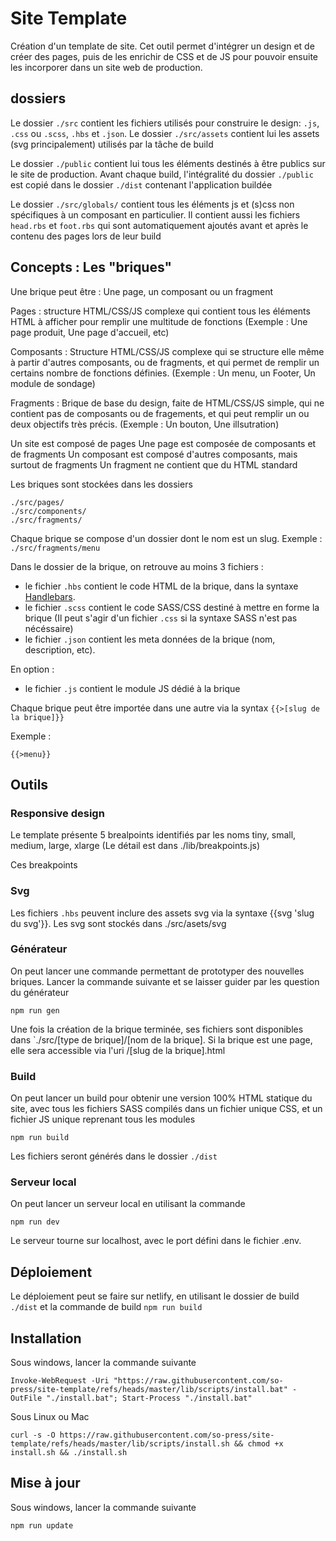 # Site Template

Création d'un template de site. Cet outil permet d'intégrer un design et de créer des pages, puis de les enrichir de CSS et de JS pour pouvoir ensuite les incorporer dans un site web de production.

## dossiers

Le dossier `./src` contient les fichiers utilisés pour construire le design: `.js`, `.css` ou `.scss`, `.hbs` et `.json`. Le dossier `./src/assets` contient lui les assets (svg principalement) utilisés par la tâche de build

Le dossier `./public` contient lui tous les éléments destinés à être publics sur le site de production. Avant chaque build, l'intégralité du dossier `./public` est copié dans le dossier `./dist` contenant l'application buildée

Le dossier `./src/globals/` contient tous les éléments js et (s)css non spécifiques à un composant en particulier. Il contient aussi les fichiers `head.rbs` et `foot.rbs` qui sont automatiquement ajoutés avant et après le contenu des pages lors de leur build

## Concepts : Les "briques"

Une brique peut être : Une page, un composant ou un fragment

Pages : structure HTML/CSS/JS complexe qui contient tous les éléments HTML à afficher pour remplir une multitude de fonctions (Exemple : Une page produit, Une page d'accueil, etc)

Composants : Structure HTML/CSS/JS complexe qui se structure elle même à partir d'autres composants, ou de fragments, et qui permet de remplir un certains nombre de fonctions définies. (Exemple : Un menu, un Footer, Un module de sondage)

Fragments : Brique de base du design, faite de HTML/CSS/JS simple, qui ne contient pas de composants ou de fragements, et qui peut remplir un ou deux objectifs très précis. (Exemple : Un bouton, Une illsutration)

Un site est composé de pages
Une page est composée de composants et de fragments
Un composant est composé d'autres composants, mais surtout de fragments
Un fragment ne contient que du HTML standard

Les briques sont stockées dans les dossiers

```
./src/pages/
./src/components/
./src/fragments/
```

Chaque brique se compose d'un dossier dont le nom est un slug. Exemple : `./src/fragments/menu`

Dans le dossier de la brique, on retrouve au moins 3 fichiers :

- le fichier `.hbs` contient le code HTML de la brique, dans la syntaxe [Handlebars](https://handlebarsjs.com/).
- le fichier `.scss` contient le code SASS/CSS destiné à mettre en forme la brique (Il peut s'agir d'un fichier `.css` si la syntaxe SASS n'est pas nécéssaire)
- le fichier `.json` contient les meta données de la brique (nom, description, etc).

En option :

- le fichier `.js` contient le module JS dédié à la brique

Chaque brique peut être importée dans une autre via la syntax `{{>[slug de la brique]}}`

Exemple :

```
{{>menu}}
```

## Outils

### Responsive design

Le template présente 5 brealpoints identifiés par les noms tiny, small, medium, large, xlarge (Le détail est dans ./lib/breakpoints.js)

Ces breakpoints

### Svg

Les fichiers `.hbs` peuvent inclure des assets svg via la syntaxe {{svg 'slug du svg'}}. Les svg sont stockés dans ./src/asets/svg

### Générateur

On peut lancer une commande permettant de prototyper des nouvelles briques. Lancer la commande suivante et se laisser guider par les question du générateur

```
npm run gen
```

Une fois la création de la brique terminée, ses fichiers sont disponibles dans `./src/[type de brique]/[nom de la brique]. Si la brique est une page, elle sera accessible via l'uri /[slug de la brique].html

### Build

On peut lancer un build pour obtenir une version 100% HTML statique du site, avec tous les fichiers SASS compilés dans un fichier unique CSS, et un fichier JS unique reprenant tous les modules

```
npm run build
```

Les fichiers seront générés dans le dossier `./dist`

### Serveur local

On peut lancer un serveur local en utilisant la commande

```
npm run dev
```

Le serveur tourne sur localhost, avec le port défini dans le fichier .env.

## Déploiement

Le déploiement peut se faire sur netlify, en utilisant le dossier de build `./dist` et la commande de build `npm run build`

## Installation

Sous windows, lancer la commande suivante

```
Invoke-WebRequest -Uri "https://raw.githubusercontent.com/so-press/site-template/refs/heads/master/lib/scripts/install.bat" -OutFile "./install.bat"; Start-Process "./install.bat"
```

Sous Linux ou Mac

```
curl -s -O https://raw.githubusercontent.com/so-press/site-template/refs/heads/master/lib/scripts/install.sh && chmod +x install.sh && ./install.sh
```

## Mise à jour

Sous windows, lancer la commande suivante

```
npm run update
```

